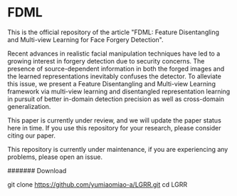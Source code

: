 # FDML
This is the official repository of the article "FDML: Feature Disentangling and Multi-view Learning for Face Forgery Detection".

Recent advances in realistic facial manipulation techniques have led to a growing interest in forgery detection due to security concerns. The presence of source-dependent information in both the forged images and the learned representations inevitably confuses the detector. To alleviate this issue, we present a Feature Disentangling and Multi-view Learning framework via multi-view learning and disentangled representation learning in pursuit of better in-domain detection precision as well as cross-domain generalization.

This paper is currently under review, and we will update the paper status here in time. If you use this repository for your research, please consider citing our paper.

This repository is currently under maintenance, if you are experiencing any problems, please open an issue.

####### Download

git clone https://github.com/yumiaomiao-a/LGRR.git
cd LGRR
